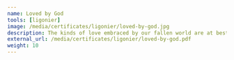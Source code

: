 ```yaml
---
name: Loved by God
tools: [ligonier]
image: /media/certificates/ligonier/loved-by-god.jpg
description: The kinds of love embraced by our fallen world are at best shadows and at worst deliberate perversions of true love as defined by God, who is Himself love. What is the love of God and what does it mean to be loved by Him? In this course, Dr. R.C. Sproul explores the Bible’s teaching on divine love and its implications for how we ought to love God and one another. This course is designed to deepen your knowledge of God’s love for Himself, His creation, and His children as well as equip you to more deeply love God and your neighbor.<br><br><small>Ligonier Ministries is an approved provider of Continuing Education Units through the Association of Christian Schools International (ACSI). This course is approved for 0.75 CEU credit.</small>
external_url: /media/certificates/ligonier/loved-by-god.pdf
weight: 10
---
```

